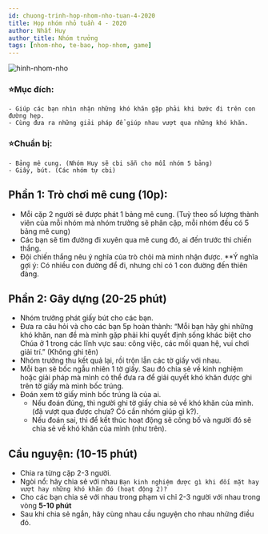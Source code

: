 ```yaml
---
id: chuong-trinh-hop-nhom-nho-tuan-4-2020
title: Họp nhóm nhỏ tuần 4 - 2020
author: Nhất Huy
author_title: Nhóm trưởng
tags: [nhom-nho, te-bao, hop-nhom, game]
---
```


![hinh-nhom-nho](https://images.unsplash.com/photo-1529156069898-49953e39b3ac?ixlib=rb-1.2.1&ixid=eyJhcHBfaWQiOjEyMDd9&auto=format&fit=crop&w=3289&q=80)

### ⭐Mục đích: 
    - Giúp các bạn nhìn nhận những khó khăn gặp phải khi bước đi trên con đường hẹp.
    - Cùng đưa ra những giải pháp để giúp nhau vượt qua những khó khăn.
### ⭐Chuẩn bị: 
    - Bảng mê cung. (Nhóm Huy sẽ cbi sẵn cho mỗi nhóm 5 bảng)
    - Giấy, bút. (Các nhóm tự cbi)

## Phần 1: Trò chơi mê cung (10p):
  - Mỗi cặp 2 người sẽ được phát 1 bảng mê cung. (Tuỳ theo số lượng thành viên của mỗi nhóm mà nhóm trưởng sẽ phân cặp, mỗi nhóm đều có 5 bảng mê cung)
  - Các bạn sẽ tìm đường đi xuyên qua mê cung đó, ai đến trước thì chiến thắng.
  - Đội chiến thắng nêu ý nghĩa của trò chỏi mà mình nhận được.
  **Ý nghĩa gợi ý: Có nhiều con đường để đi, nhưng chỉ có 1 con đường đến thiên đàng.

## Phần 2: Gây dựng (20-25 phút)

- Nhóm trưởng phát giấy bút cho các bạn.
- Đưa ra câu hỏi và cho các bạn 5p hoàn thành: “Mỗi bạn hãy ghi những khó khăn, nan đề mà mình gặp phải khi quyết định sống khác biệt cho Chúa ở 1 trong các lĩnh vực sau: công việc, các mối quan hệ, vui chơi giải trí.” (Không ghi tên)
- Nhóm trưởng thu kết quả lại, rồi trộn lẫn các tờ giấy với nhau.
- Mỗi bạn sẽ bốc ngẫu nhiên 1 tờ giấy. Sau đó chia sẻ về kinh nghiệm hoặc giải pháp mà mình có thể đưa ra để giải quyết khó khăn được ghi trên tờ giấy mà mình bốc trúng.
- Đoán xem tờ giấy mình bốc trúng là của ai. 
  + Nếu đoán đúng, thì người ghi tờ giấy chia sẻ về khó khăn của mình. (đã vượt qua được chưa? Có cần nhóm giúp gì k?).
  + Nếu đoán sai, thì để kết thúc hoạt động sẽ công bố và người đó sẽ chia sẻ về khó khăn của mình (như trên).

## Cầu nguyện: (10-15 phút)

- Chia ra từng cặp 2-3 người.
- Ngòi nổ: hãy chia sẻ với nhau `Bạn kinh nghiệm được gì khi đối mặt hay vượt hay những khó khăn đó (hoạt động 2)?`
- Cho các bạn chia sẻ với nhau trong phạm vi chỉ 2-3 người với nhau trong vòng **5-10 phút**
- Sau khi chia sẻ ngắn, hãy cùng nhau cầu nguyện cho nhau những điều đó.